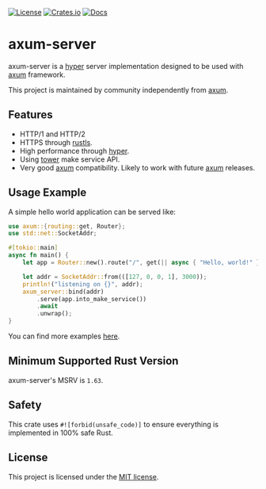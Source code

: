 [![License](https://img.shields.io/crates/l/axum-server)](https://choosealicense.com/licenses/mit/)
[![Crates.io](https://img.shields.io/crates/v/axum-server)](https://crates.io/crates/axum-server)
[![Docs](https://img.shields.io/crates/v/axum-server?color=blue&label=docs)](https://docs.rs/axum-server/)

# axum-server

axum-server is a [hyper] server implementation designed to be used with [axum] framework.

This project is maintained by community independently from [axum].

## Features

- HTTP/1 and HTTP/2
- HTTPS through [rustls].
- High performance through [hyper].
- Using [tower] make service API.
- Very good [axum] compatibility. Likely to work with future [axum] releases.

## Usage Example

A simple hello world application can be served like:

```rust
use axum::{routing::get, Router};
use std::net::SocketAddr;

#[tokio::main]
async fn main() {
    let app = Router::new().route("/", get(|| async { "Hello, world!" }));

    let addr = SocketAddr::from(([127, 0, 0, 1], 3000));
    println!("listening on {}", addr);
    axum_server::bind(addr)
        .serve(app.into_make_service())
        .await
        .unwrap();
}
```

You can find more examples [here](/examples).

## Minimum Supported Rust Version

axum-server's MSRV is `1.63`.

## Safety

This crate uses `#![forbid(unsafe_code)]` to ensure everything is implemented in 100% safe Rust.

## License

This project is licensed under the [MIT license](LICENSE).

[axum]: https://crates.io/crates/axum
[hyper]: https://crates.io/crates/hyper
[rustls]: https://crates.io/crates/rustls
[tower]: https://crates.io/crates/tower

